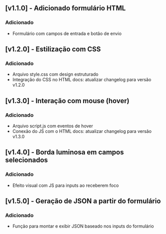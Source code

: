 ## [v1.1.0] - Adicionado formulário HTML

### Adicionado
- Formulário com campos de entrada e botão de envio
## [v1.2.0] - Estilização com CSS

### Adicionado
- Arquivo style.css com design estruturado
- Integração do CSS no HTML
docs: atualizar changelog para versão v1.2.0

## [v1.3.0] - Interação com mouse (hover)

### Adicionado
- Arquivo script.js com eventos de hover
- Conexão do JS com o HTML
docs: atualizar changelog para versão v1.3.0
## [v1.4.0] - Borda luminosa em campos selecionados

### Adicionado
- Efeito visual com JS para inputs ao receberem foco
## [v1.5.0] - Geração de JSON a partir do formulário

### Adicionado
- Função para montar e exibir JSON baseado nos inputs do formulário
